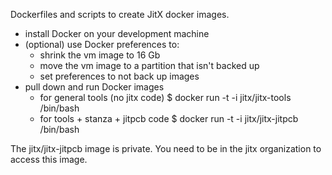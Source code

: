 Dockerfiles and scripts to create JitX docker images.

- install Docker on your development machine
- (optional) use Docker preferences to:
  - shrink the vm image to 16 Gb
  - move the vm image to a partition that isn't backed up
  - set preferences to not back up images
- pull down and run Docker images
  - for general tools (no jitx code)
    $ docker run -t -i jitx/jitx-tools /bin/bash
  - for tools + stanza + jitpcb code
    $ docker run -t -i jitx/jitx-jitpcb /bin/bash

The jitx/jitx-jitpcb image is private. You need to be in the jitx organization to access this image.
